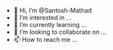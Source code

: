 - 👋 Hi, I’m @Santosh-Mathad
- 👀 I’m interested in ...
- 🌱 I’m currently learning ...
- 💞️ I’m looking to collaborate on ...
- 📫 How to reach me ...

<!---
Santosh-Mathad/Santosh-Mathad is a ✨ special ✨ repository because its `README.md` (this file) appears on your GitHub profile.
You can click the Preview link to take a look at your changes.
--->
